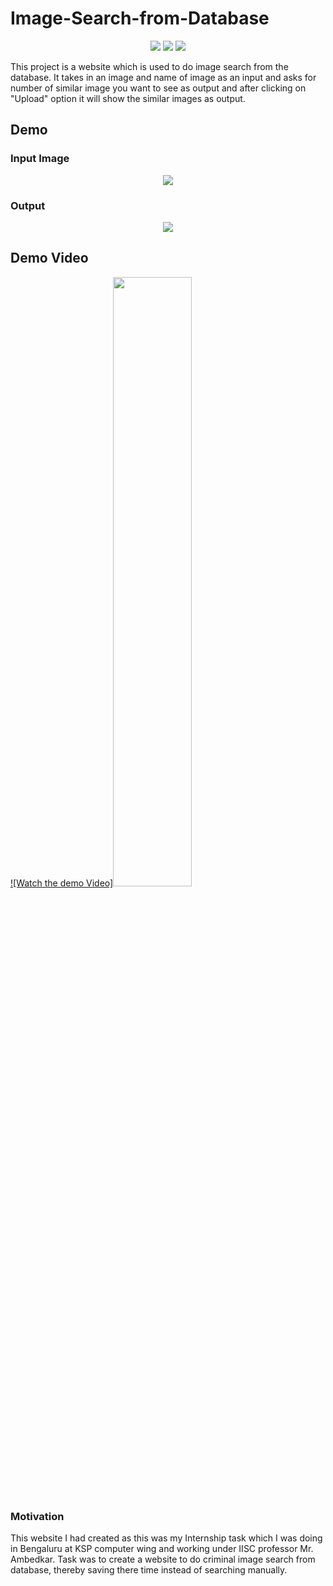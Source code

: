 # Image-Search-from-Database
<p align="center">
  <img src = "https://github.com/kampaitees/Web-App-for-Image-Search/blob/master/ksp/media/2019-07-13%20(6).png"/>
  <img src = "https://github.com/kampaitees/Web-App-for-Image-Search/blob/master/ksp/media/2019-07-13%20(8).png"/>
  <img src = "https://github.com/kampaitees/Web-App-for-Image-Search/blob/master/ksp/media/2019-07-13%20(10).png"/>
</p>

This project is a website which is used to do image search from the database. It takes in an image and name of image
as an input and asks for number of similar image you want to see as output and after clicking on "Upload" option it will
show the similar images as output.

## Demo

### Input Image
<p align="center">
  <img src = "https://github.com/kampaitees/Web-App-for-Image-Search/blob/master/ksp/media/15.jpg"/>
</p>

### Output
<p align="center">
  <img src = "https://github.com/kampaitees/Web-App-for-Image-Search/blob/master/ksp/media/2019-07-20%20(2).png"/>
</p>

## Demo Video
[![Watch the demo Video]<img src="https://img.youtube.com/vi/<VIDEO ID>/maxresdefault.jpg" width="50%">](https://drive.google.com/open?id=1iw-bVxwMIuGMh9eGh7p7fQYo-XU_Esr0)

### Motivation
This website I had created as this was my Internship task which I was doing in Bengaluru at KSP computer wing and working
under IISC professor Mr. Ambedkar. Task was to create a website to do criminal image search from database, thereby saving
there time instead of searching manually.

